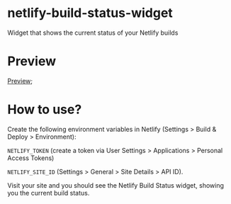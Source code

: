 # netlify-build-status-widget

Widget that shows the current status of your Netlify builds

# Preview

[Preview](https://raw.githubusercontent.com/dashpilot/netlify-build-status-widget/master/assets/preview.jpg);

# How to use?

Create the following environment variables in Netlify (Settings > Build & Deploy > Environment):

`NETLIFY_TOKEN` (create a token via User Settings > Applications > Personal Access Tokens)

`NETLIFY_SITE_ID` (Settings > General > Site Details > API ID).

Visit your site and you should see the Netlify Build Status widget, showing you the current build status.

